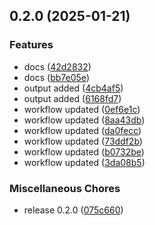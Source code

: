 ## 0.2.0 (2025-01-21)


### Features

* docs ([42d2832](https://github.com/ak-mustafa/terraform-module-test/commit/42d283299d0b29c0180abdcd0f52b48d80420f68))
* docs ([bb7e05e](https://github.com/ak-mustafa/terraform-module-test/commit/bb7e05e866c0b42debf3791ec38a06f760540367))
* output added ([4cb4af5](https://github.com/ak-mustafa/terraform-module-test/commit/4cb4af5e969b7aa0a6f29362d372c000e4fa8eb6))
* output added ([6168fd7](https://github.com/ak-mustafa/terraform-module-test/commit/6168fd7afe20d5253e4a87d0656b77d911cf49e8))
* workflow updated ([0ef6e1c](https://github.com/ak-mustafa/terraform-module-test/commit/0ef6e1c495babe1e479cf3b9a8c840449a2089bb))
* workflow updated ([8aa43db](https://github.com/ak-mustafa/terraform-module-test/commit/8aa43dba479765c0ececf3f21d12b4cdaba722c3))
* workflow updated ([da0fecc](https://github.com/ak-mustafa/terraform-module-test/commit/da0fecc79b874e3cbda481c95cc6412c0b928aec))
* workflow updated ([73ddf2b](https://github.com/ak-mustafa/terraform-module-test/commit/73ddf2b672920632a28ffe4b5d7d4edac82946c8))
* workflow updated ([b0732be](https://github.com/ak-mustafa/terraform-module-test/commit/b0732be3943154423193a9eec1897209bd9ed826))
* workflow updated ([3da08b5](https://github.com/ak-mustafa/terraform-module-test/commit/3da08b54fecd3c246bb51de18bf7f550a4021838))


### Miscellaneous Chores

* release 0.2.0 ([075c660](https://github.com/ak-mustafa/terraform-module-test/commit/075c6605e61c30fc705aca1f30fc2c7802e2a9a9))

